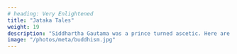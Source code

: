 ```yaml
---
# heading: Very Enlightened
title: "Jataka Tales"
weight: 19
description: "Siddhartha Gautama was a prince turned ascetic. Here are discourses from the Tipitaka and other sutras"
image: "/photos/meta/buddhism.jpg"
---
```

